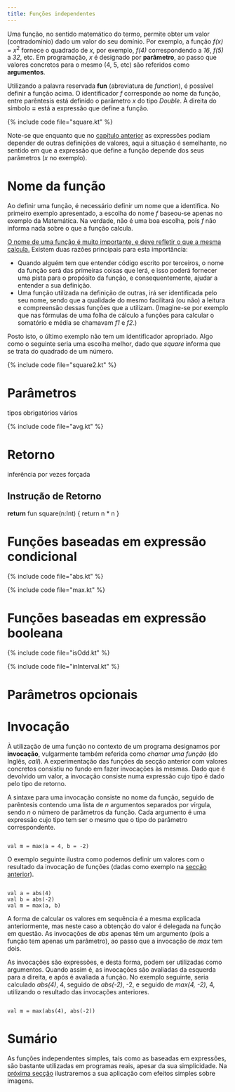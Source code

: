 ```yaml
---
title: Funções independentes
---
```


Uma função, no sentido matemático do termo, permite obter um valor (contradomínio) dado um valor do seu domínio. Por exemplo, a função *f(x) = x*<sup>2</sup> fornece o quadrado de *x*, por exemplo, *f(4)* correspondendo a *16*, *f(5)* a *32*, etc. Em programação, *x* é designado por **parâmetro**, ao passo que valores concretos para o mesmo (4, 5, etc) são referidos como **argumentos**.

Utilizando a palavra reservada **fun** (abreviatura de *function*), é possível definir a função acima. O identificador *f* corresponde ao nome da função, entre parêntesis está definido o parâmetro *x* do tipo *Double*. À direita do símbolo **=** está a expressão que define a função.

{% include code file="square.kt" %}

Note-se que enquanto que no [capítulo anterior](../01_expressoes/expressoesdep) as expressões podiam depender de outras definições de valores, aqui a situação é semelhante, no sentido em que a expressão que define a função depende dos seus parâmetros (*x* no exemplo).

# Nome da função

Ao definir uma função, é necessário definir um nome que a identifica. No primeiro exemplo apresentado, a escolha do nome *f* baseou-se apenas no exemplo da Matemática. Na verdade, não é uma boa escolha, pois *f* não informa nada sobre o que a função calcula.

<u>O nome de uma função é muito importante, e deve refletir o que a mesma calcula.</u> Existem duas razões principais para esta importância:
- Quando alguém tem que entender código escrito por terceiros, o nome da função será das primeiras coisas que lerá, e isso poderá fornecer uma pista para o propósito da função, e consequentemente, ajudar a entender a sua definição.
- Uma função utilizada na definição de outras, irá ser identificada pelo seu nome, sendo que a qualidade do mesmo facilitará (ou não) a leitura e compreensão dessas funções que a utilizam. (Imagine-se por exemplo que nas fórmulas de uma folha de cálculo a funções para calcular o somatório e média se chamavam *f1* e *f2*.)

Posto isto, o último exemplo não tem um identificador apropriado. Algo como o seguinte seria uma escolha melhor, dado que *square* informa que se trata do quadrado de um número.

{% include code file="square2.kt" %}



# Parâmetros
tipos obrigatórios
vários

{% include code file="avg.kt" %}

# Retorno

inferência por vezes forçada

## Instrução de Retorno

**return**
fun square(n:Int) {
    return n * n
}


# Funções baseadas em expressão condicional

{% include code file="abs.kt" %}

{% include code file="max.kt" %}


# Funções baseadas em expressão booleana

{% include code file="isOdd.kt" %}

{% include code file="inInterval.kt" %}

# Parâmetros opcionais

# Invocação

À utilização de uma função no contexto de um programa designamos por **invocação**, vulgarmente também referida como *chamar uma função* (do Inglês, *call*). A experimentação das funções da secção anterior com valores concretos consistiu no fundo em fazer invocações às mesmas. Dado que é devolvido um valor, a invocação consiste numa expressão cujo tipo é dado pelo tipo de retorno.

A sintaxe para uma invocação consiste no nome da função, seguido de parêntesis contendo uma lista de *n* argumentos separados por vírgula, sendo *n* o número de parâmetros da função. Cada argumento é uma expressão cujo tipo tem ser o mesmo que o tipo do parâmetro correspondente.

<code>
val m = max(a = 4, b = -2)
</code>

O exemplo seguinte ilustra como podemos definir um valores com o resultado da invocação de funções (dadas como exemplo na [secção anterior](funcoesind)).

<code>
val a = abs(4)
val b = abs(-2)
val m = max(a, b)
</code>

A forma de calcular os valores em sequência é a mesma explicada anteriormente, mas neste caso a obtenção do valor é delegada na função em questão. As invocações de *abs* apenas têm um argumento (pois a função tem apenas um parâmetro), ao passo que a invocação de *max* tem dois.

As invocações são expressões, e desta forma, podem ser utilizadas como argumentos. Quando assim é, as invocações são avaliadas da esquerda para a direita, e após é avaliada a função. No exemplo seguinte, seria calculado *abs(4)*, 4, seguido de *abs(-2)*, -2, e seguido de *max(4, -2)*, 4, utilizando o resultado das invocações anteriores.

<code>
val m = max(abs(4), abs(-2))
</code>



# Sumário

As funções independentes simples, tais como as baseadas em expressões, são bastante utilizadas em programas reais, apesar da sua simplicidade. Na [próxima secção](bwimages) ilustraremos a sua aplicação com efeitos simples sobre imagens.
